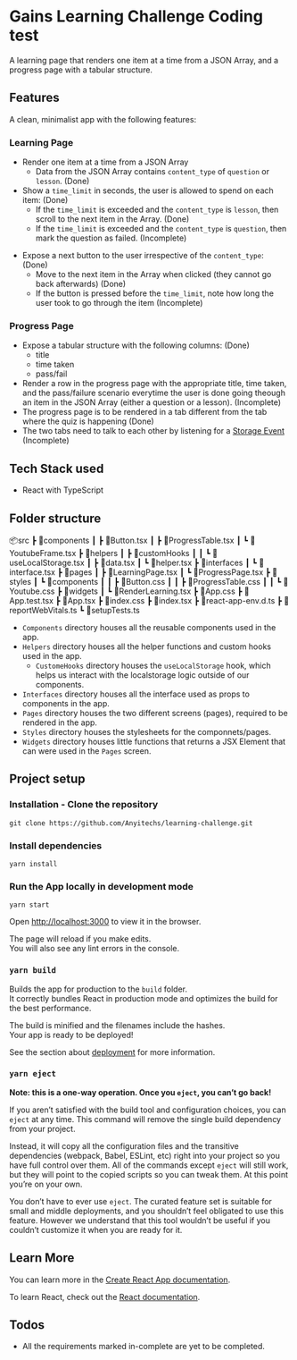 # Gains Learning Challenge Coding test

A learning page that renders one item at a time from a JSON Array, and a progress page with a tabular structure.

## Features

A clean, minimalist app with the following features:

### Learning Page

- Render one item at a time from a JSON Array
  - Data from the JSON Array contains `content_type` of `question` or `lesson`. (Done)
- Show a `time_limit` in seconds, the user is allowed to spend on each item: (Done)
  - If the `time_limit` is exceeded and the `content_type` is `lesson`, then scroll to the next item in the Array. (Done)
  - If the `time_limit` is exceeded and the `content_type` is `question`, then mark the question as failed. (Incomplete)

* Expose a next button to the user irrespective of the `content_type`: (Done)
  - Move to the next item in the Array when clicked (they cannot go back afterwards) (Done)
  * If the button is pressed before the `time_limit`, note how long the user took to go through the item (Incomplete)

### Progress Page

- Expose a tabular structure with the following columns: (Done)
  - title
  - time taken
  - pass/fail
- Render a row in the progress page with the appropriate title, time taken, and the pass/failure scenario everytime the user is done going theough an item in the JSON Array (either a question or a lesson). (Incomplete)
- The progress page is to be rendered in a tab different from the tab where the quiz is happening (Done)
- The two tabs need to talk to each other by listening for a [Storage Event](https://developer.mozilla.org/en-US/docs/Web/API/Window/storage_event) (Incomplete)

## Tech Stack used

- React with TypeScript

## Folder structure

📦src
┣ 📂components
┃ ┣ 📜Button.tsx
┃ ┣ 📜ProgressTable.tsx
┃ ┗ 📜YoutubeFrame.tsx
┣ 📂helpers
┃ ┣ 📂customHooks
┃ ┃ ┗ 📜useLocalStorage.tsx
┃ ┣ 📜data.tsx
┃ ┗ 📜helper.tsx
┣ 📂interfaces
┃ ┗ 📜interface.tsx
┣ 📂pages
┃ ┣ 📜LearningPage.tsx
┃ ┗ 📜ProgressPage.tsx
┣ 📂styles
┃ ┗ 📂components
┃ ┃ ┣ 📜Button.css
┃ ┃ ┣ 📜ProgressTable.css
┃ ┃ ┗ 📜Youtube.css
┣ 📂widgets
┃ ┗ 📜RenderLearning.tsx
┣ 📜App.css
┣ 📜App.test.tsx
┣ 📜App.tsx
┣ 📜index.css
┣ 📜index.tsx
┣ 📜react-app-env.d.ts
┣ 📜reportWebVitals.ts
┗ 📜setupTests.ts

- `Components` directory houses all the reusable components used in the app.
- `Helpers` directory houses all the helper functions and custom hooks used in the app.
  - `CustomeHooks` directory houses the `useLocalStorage` hook, which helps us interact with the localstorage logic outside of our components.
- `Interfaces` directory houses all the interface used as props to components in the app.
- `Pages` directory houses the two different screens (pages), required to be rendered in the app.
- `Styles` directory houses the stylesheets for the componnets/pages.
- `Widgets` directory houses little functions that returns a JSX Element that can were used in the `Pages` screen.

## Project setup

### Installation - Clone the repository

```
git clone https://github.com/Anyitechs/learning-challenge.git
```

### Install dependencies

```
yarn install
```

### Run the App locally in development mode

```
yarn start
```

Open [http://localhost:3000](http://localhost:3000) to view it in the browser.

The page will reload if you make edits.\
You will also see any lint errors in the console.

### `yarn build`

Builds the app for production to the `build` folder.\
It correctly bundles React in production mode and optimizes the build for the best performance.

The build is minified and the filenames include the hashes.\
Your app is ready to be deployed!

See the section about [deployment](https://facebook.github.io/create-react-app/docs/deployment) for more information.

### `yarn eject`

**Note: this is a one-way operation. Once you `eject`, you can’t go back!**

If you aren’t satisfied with the build tool and configuration choices, you can `eject` at any time. This command will remove the single build dependency from your project.

Instead, it will copy all the configuration files and the transitive dependencies (webpack, Babel, ESLint, etc) right into your project so you have full control over them. All of the commands except `eject` will still work, but they will point to the copied scripts so you can tweak them. At this point you’re on your own.

You don’t have to ever use `eject`. The curated feature set is suitable for small and middle deployments, and you shouldn’t feel obligated to use this feature. However we understand that this tool wouldn’t be useful if you couldn’t customize it when you are ready for it.

## Learn More

You can learn more in the [Create React App documentation](https://facebook.github.io/create-react-app/docs/getting-started).

To learn React, check out the [React documentation](https://reactjs.org/).

## Todos

- All the requirements marked in-complete are yet to be completed.
